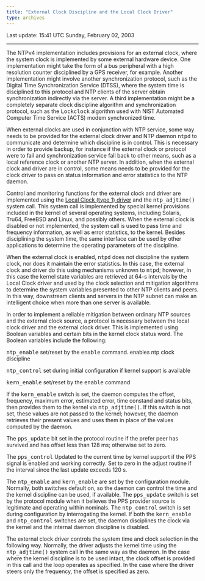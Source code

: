 ```yaml
---
title: "External Clock Discipline and the Local Clock Driver"
type: archives
--- 
```


Last update: 15:41 UTC Sunday, February 02, 2003

* * *

The NTPv4 implementation includes provisions for an external clock, where the system clock is implemented by some external hardware device. One implementation might take the form of a bus peripheral with a high resolution counter disciplined by a GPS receiver, for example. Another implementation might involve another synchronization protocol, such as the Digital Time Synchronization Service (DTSS), where the system time is disciplined to this protocol and NTP clients of the server obtain synchronization indirectly via the server. A third implementation might be a completely separate clock discipline algorithm and synchronization protocol, such as the <tt>Lockclock</tt> algorithm used with NIST Automated Computer Time Service (ACTS) modem synchronized time.

When external clocks are used in conjunction with NTP service, some way needs to be provided for the external clock driver and NTP daemon <tt>ntpd</tt> to communicate and determine which discipline is in control. This is necessary in order to provide backup, for instance if the external clock or protocol were to fail and synchronization service fall back to other means, such as a local reference clock or another NTP server. In addition, when the external clock and driver are in control, some means needs to be provided for the clock driver to pass on status information and error statistics to the NTP daemon.

Control and monitoring functions for the external clock and driver are implemented using the [Local Clock (type 1) driver](/archives/drivers/driver1) and the <tt>ntp_adjtime()</tt> system call. This system call is implemented by special kernel provisions included in the kernel of several operating systems, including Solaris, Tru64, FreeBSD and Linux, and possibly others. When the external clock is disabled or not implemented, the system call is used to pass time and frequency information, as well as error statistics, to the kernel. Besides disciplining the system time, the same interface can be used by other applications to determine the operating parameters of the discipline.

When the external clock is enabled, <tt>ntpd</tt> does not discipline the system clock, nor does it maintain the error statistics. In this case, the external clock and driver do this using mechanisms unknown to <tt>ntpd</tt>; however, in this case the kernel state variables are retrieved at 64-s intervals by the Local Clock driver and used by the clock selection and mitigation algorithms to determine the system variables presented to other NTP clients and peers. In this way, downstream clients and servers in the NTP subnet can make an intelligent choice when more than one server is available.

In order to implement a reliable mitigation between ordinary NTP sources and the external clock source, a protocol is necessary between the local clock driver and the external clock driver. This is implemented using Boolean variables and certain bits in the kernel clock status word. The Boolean variables include the following:

<tt>ntp_enable</tt> set/reset by the <tt>enable</tt> command. enables ntp clock discipline

<tt>ntp_control</tt> set during initial configuration if kernel support is available

<tt>kern_enable</tt> set/reset by the <tt>enable</tt> command

If the <tt>kern_enable</tt> switch is set, the daemon computes the offset, frequency, maximum error, estimated error, time constand and status bits, then provides them to the kernel via <tt>ntp_adjtime()</tt>. If this switch is not set, these values are not passed to the kernel; however, the daemon retrieves their present values and uses them in place of the values computed by the daemon.

The <tt>pps_update</tt> bit set in the protocol routine if the prefer peer has survived and has offset less than 128 ms; otherwise set to zero.

The <tt>pps_control</tt> Updated to the current time by kernel support if the PPS signal is enabled and working correctly. Set to zero in the adjust routine if the interval since the last update exceeds 120 s.

The <tt>ntp_enable</tt> and <tt>kern_enable</tt> are set by the configuration module. Normally, both switches default on, so the daemon can control the time and the kernel discipline can be used, if available. The <tt>pps_update</tt> switch is set by the protocol module when it believes the PPS provider source is legitimate and operating within nominals. The <tt>ntp_control</tt> switch is set during configuration by interrogating the kernel. If both the <tt>kern_enable</tt> and <tt>ntp_control</tt> switches are set, the daemon disciplines the clock via the kernel and the internal daemon discipline is disabled.

The external clock driver controls the system time and clock selection in the following way. Normally, the driver adjusts the kernel time using the <tt>ntp_adjtime()</tt> system call in the same way as the daemon. In the case where the kernel discipline is to be used intact, the clock offset is provided in this call and the loop operates as specified. In the case where the driver steers only the frequency, the offset is specified as zero.